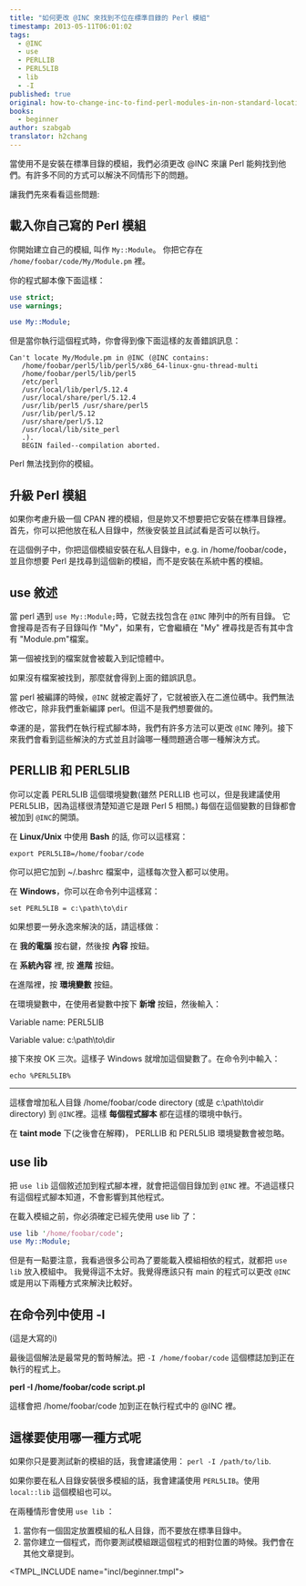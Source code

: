 ```yaml
---
title: "如何更改 @INC 來找到不位在標準目錄的 Perl 模組"
timestamp: 2013-05-11T06:01:02
tags:
  - @INC
  - use
  - PERLLIB
  - PERL5LIB
  - lib
  - -I
published: true
original: how-to-change-inc-to-find-perl-modules-in-non-standard-locations
books:
  - beginner
author: szabgab
translator: h2chang
---
```



當使用不是安裝在標準目錄的模組，我們必須更改 @INC 來讓 Perl 能夠找到他們。有許多不同的方式可以解決不同情形下的問題。

讓我們先來看看這些問題:



## 載入你自己寫的 Perl 模組

你開始建立自己的模組, 叫作 `My::Module`。
你把它存在 `/home/foobar/code/My/Module.pm` 裡。

你的程式腳本像下面這樣：

```perl
use strict;
use warnings;

use My::Module;
```

但是當你執行這個程式時，你會得到像下面這樣的友善錯誤訊息：

```
Can't locate My/Module.pm in @INC (@INC contains:
   /home/foobar/perl5/lib/perl5/x86_64-linux-gnu-thread-multi
   /home/foobar/perl5/lib/perl5
   /etc/perl
   /usr/local/lib/perl/5.12.4
   /usr/local/share/perl/5.12.4
   /usr/lib/perl5 /usr/share/perl5
   /usr/lib/perl/5.12
   /usr/share/perl/5.12
   /usr/local/lib/site_perl
   .).
   BEGIN failed--compilation aborted.
```

Perl 無法找到你的模組。

## 升級 Perl 模組

如果你考慮升級一個 CPAN 裡的模組，但是妳又不想要把它安裝在標準目錄裡。首先，你可以把他放在私人目錄中，然後安裝並且試試看是否可以執行。

在這個例子中，你把這個模組安裝在私人目錄中，e.g. in  /home/foobar/code，並且你想要 Perl 是找尋到這個新的模組，而不是安裝在系統中舊的模組。

## use 敘述

當 perl 遇到 `use My::Module;`時，它就去找包含在 `@INC` 陣列中的所有目錄。
它會搜尋是否有子目錄叫作 "My"，如果有，它會繼續在 "My" 裡尋找是否有其中含有 "Module.pm"檔案。

第一個被找到的檔案就會被載入到記憶體中。

如果沒有檔案被找到，那麼就會得到上面的錯誤訊息。

當 perl 被編譯的時候，`@INC` 就被定義好了，它就被嵌入在二進位碼中。我們無法修改它，除非我們重新編譯 perl。但這不是我們想要做的。


幸運的是，當我們在執行程式腳本時，我們有許多方法可以更改 `@INC` 陣列。接下來我們會看到這些解決的方式並且討論哪一種問題適合哪一種解決方式。 

## PERLLIB 和 PERL5LIB

你可以定義 PERL5LIB 這個環境變數(雖然 PERLLIB 也可以，但是我建議使用 PERL5LIB，因為這樣很清楚知道它是跟 Perl 5 相關。)
每個在這個變數的目錄都會被加到 `@INC`的開頭。

在 <b>Linux/Unix</b> 中使用 <b>Bash</b> 的話, 你可以這樣寫：

```
export PERL5LIB=/home/foobar/code
```

你可以把它加到 ~/.bashrc 檔案中，這樣每次登入都可以使用。

在 <b>Windows</b>，你可以在命令列中這樣寫：

```
set PERL5LIB = c:\path\to\dir
```

如果想要一勞永逸來解決的話，請這樣做：

在 <b>我的電腦</b> 按右鍵，然後按 <b>內容</b> 按鈕。

在 <b>系統內容</b> 裡, 按 <b>進階</b> 按鈕。

在進階裡，按 <b>環境變數</b> 按鈕。

在環境變數中，在使用者變數中按下 <b>新增</b> 按鈕，然後輸入：

Variable name: PERL5LIB

Variable value: c:\path\to\dir

接下來按 OK 三次。這樣子 Windows 就增加這個變數了。在命令列中輸入：

```
echo %PERL5LIB%
```

<hr>

這樣會增加私人目錄 /home/foobar/code directory (或是 c:\path\to\dir directory)
到 `@INC`裡。這樣 <b>每個程式腳本</b> 都在這樣的環境中執行。

在 <b>taint mode</b> 下(之後會在解釋)， PERLLIB 和 PERL5LIB 環境變數會被忽略。

## use lib

把 `use lib` 這個敘述加到程式腳本裡，就會把這個目錄加到 `@INC` 裡。不過這樣只有這個程式腳本知道，不會影響到其他程式。


在載入模組之前，你必須確定已經先使用 use lib 了：

```perl
use lib '/home/foobar/code';
use My::Module;
```

但是有一點要注意，我看過很多公司為了要能載入模組相依的程式，就都把 `use lib` 放入模組中。
我覺得這不太好。我覺得應該只有 main 的程式可以更改 `@INC` 或是用以下兩種方式來解決比較好。 

## 在命令列中使用 -I

(這是大寫的i)

最後這個解法是最常見的暫時解法。把 `-I /home/foobar/code` 這個標誌加到正在執行的程式上。

<b>perl -I /home/foobar/code  script.pl</b>

這樣會把 /home/foobar/code 加到正在執行程式中的 @INC 裡。

## 這樣要使用哪一種方式呢

如果你只是要測試新的模組的話，我會建議使用：
`perl -I /path/to/lib`.

如果你要在私人目錄安裝很多模組的話，我會建議使用 `PERL5LIB`。使用 `local::lib` 這個模組也可以。

在兩種情形會使用 `use lib` ：

<ol>
<li>當你有一個固定放置模組的私人目錄，而不要放在標準目錄中。</li>
<li>當你建立一個程式，而你要測試模組跟這個程式的相對位置的時候。我們會在其他文章提到。</li>
</ol>

<TMPL_INCLUDE name="incl/beginner.tmpl">

